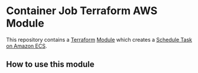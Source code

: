 # Container Job Terraform AWS Module

This repository contains a [Terraform](https://terraform.io/) [Module](https://www.terraform.io/docs/language/modules/develop/index.html) which creates a [Schedule Task on Amazon ECS](https://docs.aws.amazon.com/AmazonECS/latest/developerguide/scheduling_tasks.html).


## How to use this module

